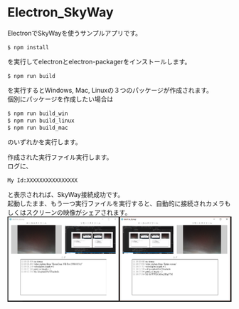 # Electron_SkyWay
ElectronでSkyWayを使うサンプルアプリです。

```
$ npm install
```
を実行してelectronとelectron-packagerをインストールします。
```
$ npm run build
```
を実行するとWindows, Mac, Linuxの３つのパッケージが作成されます。  
個別にパッケージを作成したい場合は
```
$ npm run build_win
$ npm run build_linux
$ npm run build_mac
```
のいずれかを実行します。

作成された実行ファイル実行します。  
ログに、
```
My Id:XXXXXXXXXXXXXXXX
```
と表示されれば、SkyWay接続成功です。  
起動したまま、もう一つ実行ファイルを実行すると、自動的に接続されカメラもしくはスクリーンの映像がシェアされます。
![スクリーンショット](electron_skyway_ss.png)
